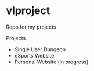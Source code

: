 # vlproject
Repo for my projects

Projects
- Single User Dungeon
- eSports Website
- Personal Website (in progress)
